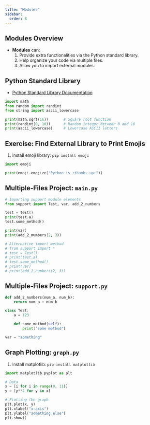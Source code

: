 ```yaml
---
title: "Modules"
sidebar:
  order: 8
---
```


## Modules Overview

- **Modules** can:
  1. Provide extra functionalities via the Python standard library.
  2. Help organize your code via multiple files.
  3. Allow you to import external modules.

## Python Standard Library

- [Python Standard Library Documentation](https://docs.python.org/3/library/index.html)

```py
import math
from random import randint
from string import ascii_lowercase

print(math.sqrt(16))       # Square root function
print(randint(0, 10))      # Random integer between 0 and 10
print(ascii_lowercase)     # Lowercase ASCII letters
```

## Exercise: Find External Library to Print Emojis

1. Install emoji library: `pip install emoji`

```py
import emoji

print(emoji.emojize("Python is :thumbs_up:"))
```

## Multiple-Files Project: `main.py`

```py
# Importing support module elements
from support import Test, var, add_2_numbers

test = Test()
print(test.a)
test.some_method()

print(var)
print(add_2_numbers(2, 3))

# Alternative import method
# from support import *
# test = Test()
# print(test.a)
# test.some_method()
# print(var)
# print(add_2_numbers(2, 3))
```

## Multiple-Files Project: `support.py`

```py
def add_2_numbers(num_a, num_b):
    return num_a + num_b

class Test:
    a = 123

    def some_method(self):
        print("some method")

var = "something"
```

## Graph Plotting: `graph.py`

1. Install matplotlib: `pip install matplotlib`

```py
import matplotlib.pyplot as plt

# Data
x = [i for i in range(0, 11)]
y = [y**2 for y in x]

# Plotting the graph
plt.plot(x, y)
plt.xlabel("x-axis")
plt.ylabel("something else")
plt.show()
```
